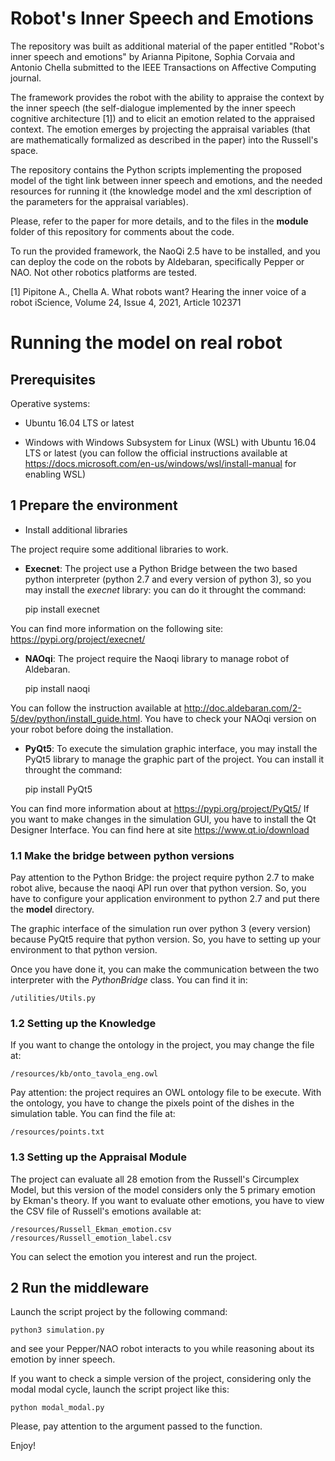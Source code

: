 
Robot's Inner Speech and Emotions
===========================================

The repository was built as additional material of the paper entitled
"Robot's inner speech and emotions" by Arianna Pipitone, Sophia Corvaia and Antonio Chella submitted to the IEEE Transactions on Affective Computing journal.

The framework provides the robot with the ability to appraise the context by the inner speech (the self-dialogue implemented by the inner speech cognitive architecture [1]) and to elicit an emotion related to the appraised context. The emotion emerges by projecting the appraisal variables (that are mathematically formalized as described in the paper) into the Russell's space.  

The repository contains the Python scripts implementing the proposed model of the tight link between inner speech and emotions, and the needed resources for running it (the knowledge model and the xml description of the parameters for the appraisal variables).
 
Please, refer to the paper for more details, and to the files in the <b>module</b> folder of this repository for comments about the code.

To run the provided framework, the NaoQi 2.5 have to be installed, and you can deploy the code on the robots by Aldebaran, specifically Pepper or NAO. Not other robotics platforms are tested.

[1] Pipitone A., Chella A. What robots want? Hearing the inner voice of a robot
iScience, Volume 24, Issue 4, 2021, Article 102371

Running the model on real robot
==========================================

Prerequisites
-------------

Operative systems:

- Ubuntu 16.04 LTS or latest

- Windows with Windows Subsystem for Linux (WSL) with Ubuntu 16.04 LTS or latest 
(you can follow the official instructions available at <https://docs.microsoft.com/en-us/windows/wsl/install-manual> for enabling WSL)

1 Prepare the environment
-------------------------

- Install additional libraries

The project require some additional libraries to work. 
- <b>Execnet</b>: The project use a Python Bridge between the two based python interpreter (python 2.7 and every version of python 3),
so you may install the <i>execnet</i> library: you can do it throught the command:


    pip install execnet

You can find more information on the following site: <https://pypi.org/project/execnet/>
- <b>NAOqi</b>: The project require the Naoqi library to manage robot of Aldebaran. 


    pip install naoqi

You can follow the instruction available at <http://doc.aldebaran.com/2-5/dev/python/install_guide.html>. You have to check your NAOqi version on your robot before doing the installation.
- <b>PyQt5</b>: To execute the simulation graphic interface, you may install the PyQt5 library to manage the graphic part of the project. You can install it throught the command:

    
    pip install PyQt5

You can find more information about at <https://pypi.org/project/PyQt5/>
If you want to make changes in the simulation GUI, you have to install the Qt Designer Interface. You can find here at site <https://www.qt.io/download>


### 1.1 Make the bridge between python versions
Pay attention to the Python Bridge: the project require python 2.7 to make robot alive, because the naoqi API run over that python version. So, you have to configure your application environment to python 2.7 and put there the <b>model</b> directory.

The graphic interface of the simulation run over python 3 (every version) because PyQt5 require that python version. So, you have to setting up your environment to that python version.

Once you have done it, you can make the communication between the two interpreter with the <i>PythonBridge</i> class. You can find it in:


    /utilities/Utils.py

### 1.2 Setting up the Knowledge
If you want to change the ontology in the project, you may change the file at:

    /resources/kb/onto_tavola_eng.owl

Pay attention: the project requires an OWL ontology file to be execute.
With the ontology, you have to change the pixels point of the dishes in the simulation table. You can find the file at:


    /resources/points.txt

### 1.3 Setting up the Appraisal Module
The project can evaluate all 28 emotion from the Russell's Circumplex Model, but this version of the model considers only the 5 primary emotion by 
Ekman's theory. If you want to evaluate other emotions, you have to view the CSV file of Russell's emotions available at:

 
    /resources/Russell_Ekman_emotion.csv
    /resources/Russell_emotion_label.csv
You can select the emotion you interest and run the project.

2 Run the middleware
----------------------------------
Launch the script project by the following command:

    python3 simulation.py
    
and see your Pepper/NAO robot interacts to you while reasoning about its emotion by inner speech. 

If you want to check a simple version of the project, considering only the modal modal cycle, launch the script project like this:

    python modal_modal.py
Please, pay attention to the argument passed to the function.

Enjoy!








